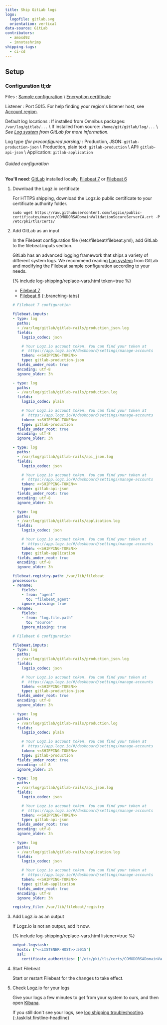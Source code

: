 ```yaml
---
title: Ship GitLab logs
logo:
  logofile: gitlab.svg
  orientation: vertical
data-source: GitLab
contributors:
  - amosd92
  - imnotashrimp
shipping-tags:
  - ci-cd
---
```


## Setup

<div class="accordion">

### Configuration tl;dr

<div>

Files
: [Sample configuration](https://raw.githubusercontent.com/logzio/logz-docs/master/shipping-config-samples/logz-filebeat-config.yml) \\
  [Encryption certificate](https://raw.githubusercontent.com/logzio/public-certificates/master/COMODORSADomainValidationSecureServerCA.crt)

Listener
: Port 5015.
  For help finding your region's listener host, see [Account region]({{site.baseurl}}/user-guide/accounts/account-region.html).

Default log locations
: If installed from Omnibus packages: `/var/log/gitlab/...` \\
  If installed from source: `/home/git/gitlab/log/...` \\
  _See [Log system](https://docs.gitlab.com/ee/administration/logs.html) from GitLab for more information._

Log type _\(for preconfigured parsing\)_
: Production, JSON: `gitlab-production-json` \\
  Production, plain text: `gitlab-production` \\
  API: `gitlab-api-json` \\
  Application: `gitlab-application`

</div>

</div>

###### Guided configuration

**You'll need**:
[GitLab](https://about.gitlab.com/installation/) installed locally,
[Filebeat 7](https://www.elastic.co/guide/en/beats/filebeat/current/filebeat-installation.html) or
[Filebeat 6](https://www.elastic.co/guide/en/beats/filebeat/6.7/filebeat-installation.html)

1.  Download the Logz.io certificate

    For HTTPS shipping, download the Logz.io public certificate to your certificate authority folder.

    ```shell
    sudo wget https://raw.githubusercontent.com/logzio/public-certificates/master/COMODORSADomainValidationSecureServerCA.crt -P /etc/pki/tls/certs/
    ```

2.  Add GitLab as an input

    In the Filebeat configuration file (/etc/filebeat/filebeat.yml), add GitLab to the filebeat.inputs section.

    GitLab has an advanced logging framework that ships a variety of different system logs.
    We recommend reading [Log system](https://docs.gitlab.com/ee/administration/logs.html) from GitLab and modifying the Filebeat sample configuration according to your needs.

    {% include log-shipping/replace-vars.html token=true %}

    <div class="branching-container">

    * [Filebeat 7](#filebeat-7-code)
    * [Filebeat 6](#filebeat-6-code)
    {:.branching-tabs}

    <div id="filebeat-7-code">

    ```yaml
    # Filebeat 7 configuration

    filebeat.inputs:
    - type: log
      paths:
      - /var/log/gitlab/gitlab-rails/production_json.log
      fields:
        logzio_codec: json

        # Your Logz.io account token. You can find your token at
        #  https://app.logz.io/#/dashboard/settings/manage-accounts
        token: <<SHIPPING-TOKEN>>
        type: gitlab-production-json
      fields_under_root: true
      encoding: utf-8
      ignore_older: 3h

    - type: log
      paths:
      - /var/log/gitlab/gitlab-rails/production.log
      fields:
        logzio_codec: plain

        # Your Logz.io account token. You can find your token at
        #  https://app.logz.io/#/dashboard/settings/manage-accounts
        token: <<SHIPPING-TOKEN>>
        type: gitlab-production
      fields_under_root: true
      encoding: utf-8
      ignore_older: 3h

    - type: log
      paths:
      - /var/log/gitlab/gitlab-rails/api_json.log
      fields:
        logzio_codec: json

        # Your Logz.io account token. You can find your token at
        #  https://app.logz.io/#/dashboard/settings/manage-accounts
        token: <<SHIPPING-TOKEN>>
        type: gitlab-api-json
      fields_under_root: true
      encoding: utf-8
      ignore_older: 3h

    - type: log
      paths:
      - /var/log/gitlab/gitlab-rails/application.log
      fields:
        logzio_codec: json

        # Your Logz.io account token. You can find your token at
        #  https://app.logz.io/#/dashboard/settings/manage-accounts
        token: <<SHIPPING-TOKEN>>
        type: gitlab-application
      fields_under_root: true
      encoding: utf-8
      ignore_older: 3h

    filebeat.registry.path: /var/lib/filebeat
    processors:
    - rename:
        fields:
        - from: "agent"
          to: "filebeat_agent"
        ignore_missing: true
    - rename:
        fields:
        - from: "log.file.path"
          to: "source"
        ignore_missing: true
    ```

    </div>

    <div id="filebeat-6-code">

    ```yaml
    # Filebeat 6 configuration

    filebeat.inputs:
    - type: log
      paths:
      - /var/log/gitlab/gitlab-rails/production_json.log
      fields:
        logzio_codec: json

        # Your Logz.io account token. You can find your token at
        #  https://app.logz.io/#/dashboard/settings/manage-accounts
        token: <<SHIPPING-TOKEN>>
        type: gitlab-production-json
      fields_under_root: true
      encoding: utf-8
      ignore_older: 3h

    - type: log
      paths:
      - /var/log/gitlab/gitlab-rails/production.log
      fields:
        logzio_codec: plain

        # Your Logz.io account token. You can find your token at
        #  https://app.logz.io/#/dashboard/settings/manage-accounts
        token: <<SHIPPING-TOKEN>>
        type: gitlab-production
      fields_under_root: true
      encoding: utf-8
      ignore_older: 3h

    - type: log
      paths:
      - /var/log/gitlab/gitlab-rails/api_json.log
      fields:
        logzio_codec: json

        # Your Logz.io account token. You can find your token at
        #  https://app.logz.io/#/dashboard/settings/manage-accounts
        token: <<SHIPPING-TOKEN>>
        type: gitlab-api-json
      fields_under_root: true
      encoding: utf-8
      ignore_older: 3h

    - type: log
      paths:
      - /var/log/gitlab/gitlab-rails/application.log
      fields:
        logzio_codec: json

        # Your Logz.io account token. You can find your token at
        #  https://app.logz.io/#/dashboard/settings/manage-accounts
        token: <<SHIPPING-TOKEN>>
        type: gitlab-application
      fields_under_root: true
      encoding: utf-8
      ignore_older: 3h

    registry_file: /var/lib/filebeat/registry
    ```

    </div>

    </div>

3.  Add Logz.io as an output

    If Logz.io is not an output, add it now.

    {% include log-shipping/replace-vars.html listener=true %}

    ```yaml
    output.logstash:
      hosts: ["<<LISTENER-HOST>>:5015"]
      ssl:
        certificate_authorities: ['/etc/pki/tls/certs/COMODORSADomainValidationSecureServerCA.crt']
    ```

4.  Start Filebeat

    Start or restart Filebeat for the changes to take effect.

5.  Check Logz.io for your logs

    Give your logs a few minutes to get from your system to ours, and then open [Kibana](https://app.logz.io/#/dashboard/kibana).

    If you still don't see your logs, see [log shipping troubleshooting]({{site.baseurl}}/user-guide/log-shipping/log-shipping-troubleshooting.html).
{:.tasklist.firstline-headline}

